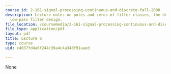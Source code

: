 ```yaml
---
course_id: 2-161-signal-processing-continuous-and-discrete-fall-2008
description: Lecture notes on poles and zeros of filter classes, the decibel, and
  low-pass filter design.
file_location: /coursemedia/2-161-signal-processing-continuous-and-discrete-fall-2008/c4037fd4a6f244c39a4c4a348f91aaed_lecture_06.pdf
file_type: application/pdf
layout: pdf
title: Lecture 6
type: course
uid: c4037fd4a6f244c39a4c4a348f91aaed

---
```

None